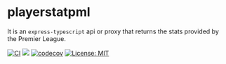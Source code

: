 # playerstatpml

It is an `express-typescript` api or proxy that returns the stats provided by the Premier League.

[![CI](https://github.com/khushalbhardwaj-0111/playerStat/actions/workflows/ci.yml/badge.svg?branch=dev)](https://github.com/khushalbhardwaj-0111/playerStat/actions/workflows/ci.yml)
![](https://api.checklyhq.com/v1/badges/groups/293789?style=flat&theme=default&responseTime=true)
[![codecov](https://codecov.io/gh/celeronCoder/playerstatpml/branch/dev/graph/badge.svg?token=48D3DK2L4J)](https://codecov.io/gh/celeronCoder/playerstatpml)
[![License: MIT](https://img.shields.io/badge/License-MIT-yellow.svg)](https://opensource.org/licenses/MIT)
